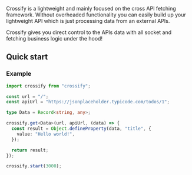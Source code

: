 Crossify is a lightweight and mainly focused on the cross API fetching framework.
Without overheaded functionality you can easily build up your lightweight API
which is just processing data from an external APIs.

Crossify gives you direct control to the APIs data with all socket and fetching business
logic under the hood!

## Quick start

### Example

```typescript
import crossify from "crossify";

const url = "/";
const apiUrl = "https://jsonplaceholder.typicode.com/todos/1";

type Data = Record<string, any>;

crossify.get<Data>(url, apiUrl, (data) => {
  const result = Object.defineProperty(data, "title", {
    value: "Hello world!",
  });

  return result;
});

crossify.start(3000);
```
